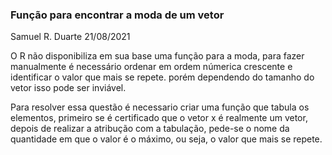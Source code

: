 ### Função para encontrar a moda de um vetor
Samuel R. Duarte
21/08/2021

O R não disponibiliza em sua base uma função para a moda, para fazer manualmente é necessário ordenar em ordem númerica crescente e identificar o valor que mais se repete. porém dependendo do tamanho do vetor isso pode ser inviável.

Para resolver essa questão é necessario criar uma função que tabula os elementos, primeiro se é certificado que o vetor x é realmente um vetor, depois de realizar a atribução com a tabulação, pede-se o nome da quantidade em que o valor é o máximo, ou seja, o valor que mais se repete.

